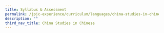 ```yaml
---
title: Syllabus & Assessment
permalink: /jpjc-experience/curriculum/languages/china-studies-in-chinese/syllabus-and-assessment/
description: ""
third_nav_title: China Studies in Chinese
---
```

